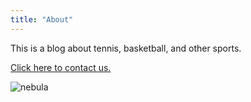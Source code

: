 ```yaml
---
title: "About"
---
```


This is a blog about tennis, basketball, and other sports.

[Click here to contact us.](/contact)

![nebula](/img/tennis-1381230.jpg)